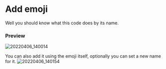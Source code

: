 # Add emoji
Well you should know what this code does by its name.

### Preview
![20220406_140014](https://user-images.githubusercontent.com/98183987/161906472-2fd7e60c-eb6b-4458-a19e-d4d1283c0192.jpg)

You can also add it using the emoji itself, optionally you can set a new name for it.
![20220406_140154](https://user-images.githubusercontent.com/98183987/161906701-74a21269-33a0-4613-90a3-e2c2b029f97e.jpg)
